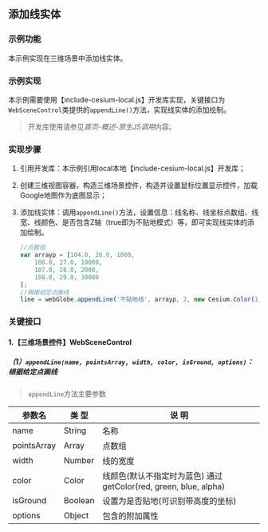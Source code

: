 ## 添加线实体

### 示例功能

本示例实现在三维场景中添加线实体。

### 示例实现

本示例需要使用【include-cesium-local.js】开发库实现，关键接口为`WebSceneControl`类提供的`appendLine()`方法，实现线实体的添加绘制。

> 开发库使用请参见*首页-概述-原生JS调用*内容。

### 实现步骤

1. 引用开发库：本示例引用local本地【include-cesium-local.js】开发库；

2. 创建三维视图容器，构造三维场景控件，构造并设置鼠标位置显示控件，加载Google地图作为底图显示；

3. 添加线实体：调用`appendLine()`方法，设置信息：线名称、线坐标点数组、线宽、线颜色、是否包含Z轴（true即为不贴地模式）等，即可实现线实体的添加绘制。

    ``` javascript
    //点数组
    var arrayp = [104.0, 28.0, 1000,
        106.0, 27.0, 10000,
        107.0, 28.0, 2000,
        108.0, 29.0, 30000
    ];
    //根据给定点画线
    line = webGlobe.appendLine('不贴地线', arrayp, 2, new Cesium.Color(1, 0, 0, 0.8), true, {});
    ```

### 关键接口

#### 1.【三维场景控件】WebSceneControl

##### （1）`appendLine(name, pointsArray, width, color, isGround, options)`：根据给定点画线

> `appendLine`方法主要参数

|参数名|类 型|说 明|
|-|-|-|
|name|String|名称|
|pointsArray|Array|点数组|
|width|Number|线的宽度|
|color|Color|线颜色(默认不指定时为蓝色) 通过getColor(red, green, blue, alpha)|
|isGround|Boolean|设置为是否贴地(可识别带高度的坐标)|
|options|Object|包含的附加属性|